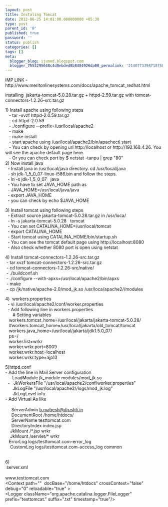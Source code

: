```yaml
---
layout: post
title: Instaling Tomcat
date: 2012-06-25 14:01:00.000000000 +05:30
type: post
parent_id: '0'
published: true
password: ''
status: publish
categories: []
tags: []
meta:
  blogger_blog: ijuned.blogspot.com
  blogger_7553295648c4d8ebded8b8484926da00_permalink: '2140773398718768588'
---
```

<div dir="ltr" style="text-align:left;">IMP LINK - http://www.meritonlinesystems.com/docs/apache_tomcat_redhat.html</p>
<p>installing  jakarta-tomcat-5.0.28.tar.gz + httpd-2.59.tar.gz with tomcat-connectors-1.2.26-src.tar.gz</p>
<p>1) <span class="IL_AD" id="IL_AD7">Install<span class="IL_AD_ICON"></span></span> apache using following steps<br />   - tar -xvzf httpd-2.0.59.tar.gz<br />   - cd httpd-2.0.59<br />   - ./configure --prefix=/usr/local/apache2<br />   - make<br />   - make install<br />   - start apache using /usr/local/apache2/bin/apachectl start<br />   - You can <span class="IL_AD" id="IL_AD4">check<span class="IL_AD_ICON"></span></span> by opening url http://<span class="IL_AD" id="IL_AD8">localhost<span class="IL_AD_ICON"></span></span> or http://192.168.4.26. You will see the apache default page here.<br />   - Or you can check port by $ netstat -tanpu | grep "80"<br />2) Now <span class="IL_AD" id="IL_AD1">install java<span class="IL_AD_ICON"></span></span><br />  - Install java in /usr/local/java directory. cd /usr/local/java<br />  - sh jdk-1_5_0_07-linux-i586.bin and follow the steps.<br />  - ln -s jdk-1_5_0_07   java<br />  - You have to set JAVA_HOME path as<br />  - JAVA_HOME=/usr/local/java/java<br />  - export JAVA_HOME<br />  - you can check by echo $JAVA_HOME</p>
<p>3) Install tomcat using following steps<br />  - Extract source jakarta-tomcat-5.0.28.tar.gz in /usr/loca/<br />  - ln -s jakarta-tomcat-5.0.28   tomcat<br />  - You can set CATALINA_HOME=/usr/local/tomcat<br />  - export CATALINA_HOME<br />  - Start tomcat using CATALINA_HOME/bin/startup.sh<br />  - You can see the tomcat default page using http://localhost:8080<br />  - Also check whether 8080 port is open using netstat</p>
<p>4) Install tomcat-connectors-1.2.26-src.tar.gz<br /> - tar xvzf tomcat-connectors-1.2.26-src.tar.gz<br /> - cd tomcat-connectors-1.2.26-src/native/<br /> - ./buildconf.sh<br /> - ./configure --with-apxs=/usr/local/apache2/bin/apxs<br /> - make<br /> - cp /jk/native/apache-2.0/mod_jk.so /usr/loca/apache2//<span class="IL_AD" id="IL_AD3">modules<span class="IL_AD_ICON"></span></span></p>
<p>4)  workers.properties<br />  - vi /usr/local/apache2/conf/worker.properties<br />  - Add following line in workers.properties<br />      # Setting variables<br />   workers.tomcat_home=/usr/local/jakarta/jakarta-tomcat-5.0.28/<br />   #workers.tomcat_home=/usr/local/jakarta/old_tomcat/tomcat<br />   workers.java_home=/usr/local/jakarta/jdk1.5.0_07/<br />   ps=/<br />   worker.list=wrkr<br />   worker.wrkr.port=8009<br />   worker.wrkr.host=localhost<br />   worker.wrkr.type=ajp13</p>
<p>5)httpd.conf<br />- Add <span class="IL_AD" id="IL_AD6">the line<span class="IL_AD_ICON"></span></span> in <span class="IL_AD" id="IL_AD2">Mail Server<span class="IL_AD_ICON"></span></span> configuration<br />  -  LoadModule jk_module modules/mod_jk.so<br />  -   JkWorkersFile "/usr/local/apache2/conf/worker.properties"<br />      JkLogFile "/usr/local/apache2//logs/mod_jk.log"<br />      JkLogLevel info<br />- Add Virtual As like<br />    <br />     ServerAdmin <a href="mailto:b.mahesh@drushti.in">b.mahesh@drushti.in</a><br />     DocumentRoot /home/htdocs/<br />     ServerName testtomcat.com<br />     DirectoryIndex index.jsp<br />    JkMount /*.jsp wrkr<br />    JkMount /servlet/* wrkr<br />   ErrorLog logs/testtomcat.com-error_log<br />    CustomLog logs/testtomcat.com-access_log common<br />  </p>
<p>6)<br /> server.xml<br /> <br />www.testtomcat.com<br />&lt;Context path=&quot;&quot;  docBase=&quot;/home/htdocs&quot; crossContext=&quot;false&quot; <span class="IL_AD" id="IL_AD10">debug<span class="IL_AD_ICON"></span></span>="0" reloadable="true" &gt; <br />&lt;Logger className=&quot;org.apache.<span class="IL_AD" id="IL_AD11">catalina<span class="IL_AD_ICON"></span></span>.logger.FileLogger" prefix="testtomcat." suffix=".txt" <span class="IL_AD" id="IL_AD5">timestamp<span class="IL_AD_ICON"></span></span>="true"/&gt;<br />  </div>
